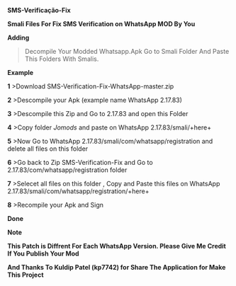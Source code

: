 **SMS-Verificação-Fix**

**Smali Files For Fix SMS Verification on WhatsApp MOD By You**

**Adding**

>Decompile Your Modded Whatsapp.Apk Go to Smali Folder And Paste This Folders With Smalis.

**Example**

**1** >Download SMS-Verification-Fix-WhatsApp-master.zip

**2** >Descompile your Apk (example name WhatsApp 2.17.83)

**3** >Descompile this Zip and Go to 2.17.83 and open this Folder

**4** >Copy folder *Jomods* and paste on WhatsApp 2.17.83/smali/+here+

**5** >Now Go to WhatsApp 2.17.83/smali/com/whatsapp/registration and delete all files on this folder

**6** >Go back to Zip SMS-Verification-Fix and Go to 2.17.83/com/whatsapp/registration folder

**7** >Selecet all files on this folder , Copy and Paste this files on WhatsApp 2.17.83/smali/com/whatsapp/registration/+here+

**8** >Recompile your Apk and Sign

**Done**

**Note**

**This Patch is Diffrent For Each WhatsApp Version. Please Give Me Credit If You Publish Your Mod**

**And Thanks To Kuldip Patel (kp7742) for Share The Application for Make This Project**
